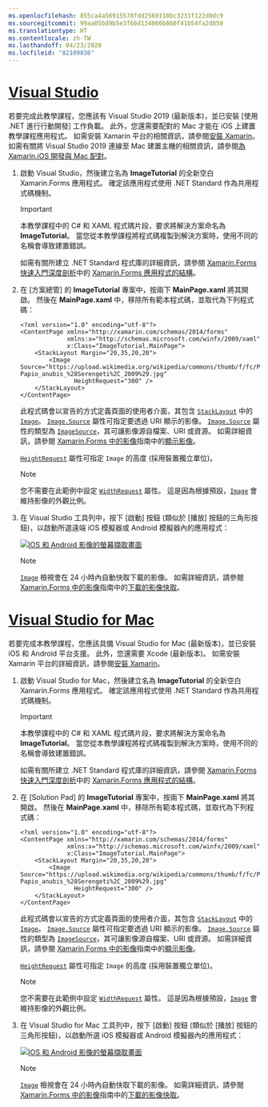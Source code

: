```yaml
---
ms.openlocfilehash: 855ca4a56915578fdd2560110bc3231f122d0dc9
ms.sourcegitcommit: 99aa05bd9b5e3f66d134066b860f41b54fa2d850
ms.translationtype: HT
ms.contentlocale: zh-TW
ms.lasthandoff: 04/23/2020
ms.locfileid: "82109836"
---
```

# <a name="visual-studio"></a>[Visual Studio](#tab/vswin)

若要完成此教學課程，您應該有 Visual Studio 2019 (最新版本)，並已安裝 [使用 .NET 進行行動開發]  工作負載。 此外，您還需要配對的 Mac 才能在 iOS 上建置教學課程應用程式。 如需安裝 Xamarin 平台的相關資訊，請參閱[安裝 Xamarin](~/get-started/installation/index.md)。 如需有關將 Visual Studio 2019 連線至 Mac 建置主機的相關資訊，請參閱[為 Xamarin.iOS 開發與 Mac 配對](~/ios/get-started/installation/windows/connecting-to-mac/index.md)。

1. 啟動 Visual Studio，然後建立名為 **ImageTutorial** 的全新空白 Xamarin.Forms 應用程式。 確定該應用程式使用 .NET Standard 作為共用程式碼機制。

    > [!IMPORTANT]
    > 本教學課程中的 C# 和 XAML 程式碼片段，要求將解決方案命名為 **ImageTutorial**。 當您從本教學課程將程式碼複製到解決方案時，使用不同的名稱會導致建置錯誤。

    如需有關所建立 .NET Standard 程式庫的詳細資訊，請參閱 [Xamarin.Forms 快速入門深度剖析](~/get-started/first-app/index.md)中的 [Xamarin.Forms 應用程式的結構](~/get-started/first-app/index.md)。

1. 在 [方案總管]  的 **ImageTutorial** 專案中，按兩下 **MainPage.xaml** 將其開啟。 然後在 **MainPage.xaml** 中，移除所有範本程式碼，並取代為下列程式碼：

    ```xaml
    <?xml version="1.0" encoding="utf-8"?>
    <ContentPage xmlns="http://xamarin.com/schemas/2014/forms"
                 xmlns:x="http://schemas.microsoft.com/winfx/2009/xaml"
                 x:Class="ImageTutorial.MainPage">
        <StackLayout Margin="20,35,20,20">
            <Image Source="https://upload.wikimedia.org/wikipedia/commons/thumb/f/fc/Papio_anubis_%28Serengeti%2C_2009%29.jpg/200px-Papio_anubis_%28Serengeti%2C_2009%29.jpg"
                   HeightRequest="300" />
        </StackLayout>
    </ContentPage>
    ```

    此程式碼會以宣告的方式定義頁面的使用者介面，其包含 [`StackLayout`](xref:Xamarin.Forms.StackLayout) 中的 [`Image`](xref:Xamarin.Forms.Image)。 [`Image.Source`](xref:Xamarin.Forms.Image.Source) 屬性可指定要透過 URI 顯示的影像。 [`Image.Source`](xref:Xamarin.Forms.Image.Source) 屬性的類型為 [`ImageSource`](xref:Xamarin.Forms.ImageSource)，其可讓影像源自檔案、URI 或資源。 如需詳細資訊，請參閱 [Xamarin.Forms 中的影像](~/xamarin-forms/user-interface/images.md)指南中的[顯示影像](~/xamarin-forms/user-interface/images.md#display-images)。

    [`HeightRequest`](xref:Xamarin.Forms.VisualElement) 屬性可指定 `Image` 的高度 (採用裝置獨立單位)。

    > [!NOTE]
    > 您不需要在此範例中設定 [`WidthRequest`](xref:Xamarin.Forms.VisualElement.WidthRequest) 屬性。 這是因為根據預設，[`Image`](xref:Xamarin.Forms.Image) 會維持影像的外觀比例。

1. 在 Visual Studio 工具列中，按下 [啟動]  按鈕 (類似於 [播放] 按鈕的三角形按鈕)，以啟動所選遠端 iOS 模擬器或 Android 模擬器內的應用程式：

    [![IOS 和 Android 影像的螢幕擷取畫面](../images/create-image.png "顯示影像的影像檢視")](../images/create-image-large.png#lightbox "顯示影像的影像檢視")

    > [!NOTE]
    > [`Image`](xref:Xamarin.Forms.Image) 檢視會在 24 小時內自動快取下載的影像。 如需詳細資訊，請參閱 [Xamarin.Forms 中的影像](~/xamarin-forms/user-interface/images.md)指南中的[下載的影像快取](~/xamarin-forms/user-interface/images.md#downloaded-image-caching)。

# <a name="visual-studio-for-mac"></a>[Visual Studio for Mac](#tab/vsmac)

若要完成本教學課程，您應該具備 Visual Studio for Mac (最新版本)，並已安裝 iOS 和 Android 平台支援。 此外，您還需要 Xcode (最新版本)。 如需安裝 Xamarin 平台的詳細資訊，請參閱[安裝 Xamarin](~/get-started/installation/index.md)。

1. 啟動 Visual Studio for Mac，然後建立名為 **ImageTutorial** 的全新空白 Xamarin.Forms 應用程式。 確定該應用程式使用 .NET Standard 作為共用程式碼機制。

    > [!IMPORTANT]
    > 本教學課程中的 C# 和 XAML 程式碼片段，要求將解決方案命名為 **ImageTutorial**。 當您從本教學課程將程式碼複製到解決方案時，使用不同的名稱會導致建置錯誤。

    如需有關所建立 .NET Standard 程式庫的詳細資訊，請參閱 [Xamarin.Forms 快速入門深度剖析](~/get-started/first-app/index.md)中的 [Xamarin.Forms 應用程式的結構](~/get-started/first-app/index.md)。

1. 在 [Solution Pad]  的 **ImageTutorial** 專案中，按兩下 **MainPage.xaml** 將其開啟。 然後在 **MainPage.xaml** 中，移除所有範本程式碼，並取代為下列程式碼：

    ```xaml
    <?xml version="1.0" encoding="utf-8"?>
    <ContentPage xmlns="http://xamarin.com/schemas/2014/forms"
                 xmlns:x="http://schemas.microsoft.com/winfx/2009/xaml"
                 x:Class="ImageTutorial.MainPage">
        <StackLayout Margin="20,35,20,20">
            <Image Source="https://upload.wikimedia.org/wikipedia/commons/thumb/f/fc/Papio_anubis_%28Serengeti%2C_2009%29.jpg/200px-Papio_anubis_%28Serengeti%2C_2009%29.jpg"
                   HeightRequest="300" />
        </StackLayout>
    </ContentPage>
    ```

    此程式碼會以宣告的方式定義頁面的使用者介面，其包含 [`StackLayout`](xref:Xamarin.Forms.StackLayout) 中的 [`Image`](xref:Xamarin.Forms.Image)。 [`Image.Source`](xref:Xamarin.Forms.Image.Source) 屬性可指定要透過 URI 顯示的影像。 [`Image.Source`](xref:Xamarin.Forms.Image.Source) 屬性的類型為 [`ImageSource`](xref:Xamarin.Forms.ImageSource)，其可讓影像源自檔案、URI 或資源。 如需詳細資訊，請參閱 [Xamarin.Forms 中的影像](~/xamarin-forms/user-interface/images.md)指南中的[顯示影像](~/xamarin-forms/user-interface/images.md#display-images)。

    [`HeightRequest`](xref:Xamarin.Forms.VisualElement) 屬性可指定 `Image` 的高度 (採用裝置獨立單位)。

    > [!NOTE]
    > 您不需要在此範例中設定 [`WidthRequest`](xref:Xamarin.Forms.VisualElement.WidthRequest) 屬性。 這是因為根據預設，[`Image`](xref:Xamarin.Forms.Image) 會維持影像的外觀比例。

1. 在 Visual Studio for Mac 工具列中，按下 [啟動]  按鈕 (類似於 [播放] 按鈕的三角形按鈕)，以啟動所選 iOS 模擬器或 Android 模擬器內的應用程式：

    [![IOS 和 Android 影像的螢幕擷取畫面](../images/create-image.png "顯示影像的影像檢視")](../images/create-image-large.png#lightbox "顯示影像的影像檢視")

    > [!NOTE]
    > [`Image`](xref:Xamarin.Forms.Image) 檢視會在 24 小時內自動快取下載的影像。 如需詳細資訊，請參閱 [Xamarin.Forms 中的影像](~/xamarin-forms/user-interface/images.md)指南中的[下載的影像快取](~/xamarin-forms/user-interface/images.md#downloaded-image-caching)。
